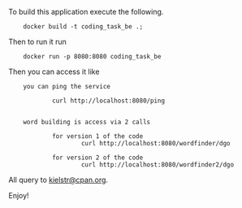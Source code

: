 To build this application execute the following.

        docker build -t coding_task_be .;

Then to run it run

        docker run -p 8080:8080 coding_task_be

Then you can access it like 

        you can ping the service

                curl http://localhost:8080/ping


        word building is access via 2 calls 

                for version 1 of the code
                        curl http://localhost:8080/wordfinder/dgo

                for version 2 of the code
                        curl http://localhost:8080/wordfinder2/dgo


All query to kielstr@cpan.org.

Enjoy!
